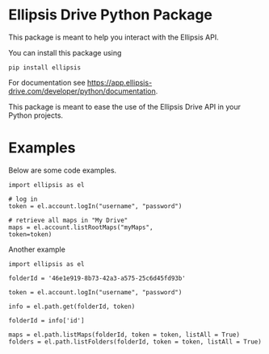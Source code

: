 # Ellipsis Drive Python Package

This package is meant to help you interact with the Ellipsis API.

You can install this package using

`pip install ellipsis`

For documentation see https://app.ellipsis-drive.com/developer/python/documentation.

This package is meant to ease the use of the Ellipsis Drive API in your Python projects.

# Examples

Below are some code examples.

    import ellipsis as el

    # log in
    token = el.account.logIn("username", "password")

    # retrieve all maps in "My Drive"
    maps = el.account.listRootMaps("myMaps",
    token=token)

Another example

    import ellipsis as el

    folderId = '46e1e919-8b73-42a3-a575-25c6d45fd93b'

    token = el.account.logIn("username", "password")

    info = el.path.get(folderId, token)

    folderId = info['id']

    maps = el.path.listMaps(folderId, token = token, listAll = True)
    folders = el.path.listFolders(folderId, token = token, listAll = True)
